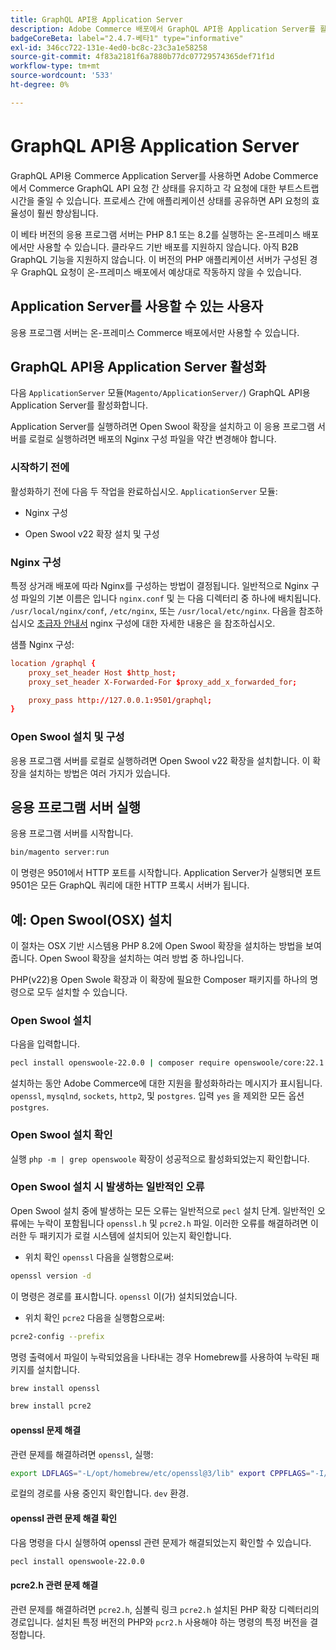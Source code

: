 ```yaml
---
title: GraphQL API용 Application Server
description: Adobe Commerce 배포에서 GraphQL API용 Application Server를 활성화하려면 다음 지침을 따르십시오.
badgeCoreBeta: label="2.4.7-베타1" type="informative"
exl-id: 346cc722-131e-4ed0-bc8c-23c3a1e58258
source-git-commit: 4f83a2181f6a7880b77dc07729574365def71f1d
workflow-type: tm+mt
source-wordcount: '533'
ht-degree: 0%

---
```


# GraphQL API용 Application Server

GraphQL API용 Commerce Application Server를 사용하면 Adobe Commerce에서 Commerce GraphQL API 요청 간 상태를 유지하고 각 요청에 대한 부트스트랩 시간을 줄일 수 있습니다. 프로세스 간에 애플리케이션 상태를 공유하면 API 요청의 효율성이 훨씬 향상됩니다.

이 베타 버전의 응용 프로그램 서버는 PHP 8.1 또는 8.2를 실행하는 온-프레미스 배포에서만 사용할 수 있습니다. 클라우드 기반 배포를 지원하지 않습니다. 아직 B2B GraphQL 기능을 지원하지 않습니다. 이 버전의 PHP 애플리케이션 서버가 구성된 경우 GraphQL 요청이 온-프레미스 배포에서 예상대로 작동하지 않을 수 있습니다.

## Application Server를 사용할 수 있는 사용자

응용 프로그램 서버는 온-프레미스 Commerce 배포에서만 사용할 수 있습니다.

## GraphQL API용 Application Server 활성화

다음 `ApplicationServer` 모듈(`Magento/ApplicationServer/`) GraphQL API용 Application Server를 활성화합니다.

Application Server를 실행하려면 Open Swool 확장을 설치하고 이 응용 프로그램 서버를 로컬로 실행하려면 배포의 Nginx 구성 파일을 약간 변경해야 합니다.

### 시작하기 전에

활성화하기 전에 다음 두 작업을 완료하십시오. `ApplicationServer` 모듈:

* Nginx 구성

* Open Swool v22 확장 설치 및 구성

### Nginx 구성

특정 상거래 배포에 따라 Nginx를 구성하는 방법이 결정됩니다. 일반적으로 Nginx 구성 파일의 기본 이름은 입니다 `nginx.conf` 및 는 다음 디렉터리 중 하나에 배치됩니다. `/usr/local/nginx/conf`, `/etc/nginx`, 또는 `/usr/local/etc/nginx`. 다음을 참조하십시오 [초급자 안내서](https://nginx.org/en/docs/beginners_guide.html) nginx 구성에 대한 자세한 내용은 을 참조하십시오.

샘플 Nginx 구성:

```conf
location /graphql {
    proxy_set_header Host $http_host;
    proxy_set_header X-Forwarded-For $proxy_add_x_forwarded_for;

    proxy_pass http://127.0.0.1:9501/graphql;
}
```

### Open Swool 설치 및 구성

응용 프로그램 서버를 로컬로 실행하려면 Open Swool v22 확장을 설치합니다. 이 확장을 설치하는 방법은 여러 가지가 있습니다.

## 응용 프로그램 서버 실행

응용 프로그램 서버를 시작합니다.

```bash
bin/magento server:run
```

이 명령은 9501에서 HTTP 포트를 시작합니다. Application Server가 실행되면 포트 9501은 모든 GraphQL 쿼리에 대한 HTTP 프록시 서버가 됩니다.

## 예: Open Swool(OSX) 설치

이 절차는 OSX 기반 시스템용 PHP 8.2에 Open Swool 확장을 설치하는 방법을 보여줍니다. Open Swool 확장을 설치하는 여러 방법 중 하나입니다.

PHP(v22)용 Open Swole 확장과 이 확장에 필요한 Composer 패키지를 하나의 명령으로 모두 설치할 수 있습니다.

### Open Swool 설치

다음을 입력합니다.

```bash
pecl install openswoole-22.0.0 | composer require openswoole/core:22.1.1
```

설치하는 동안 Adobe Commerce에 대한 지원을 활성화하라는 메시지가 표시됩니다. `openssl`, `mysqlnd`, `sockets`, `http2`, 및 `postgres`. 입력 `yes` 을 제외한 모든 옵션 `postgres`.

### Open Swool 설치 확인

실행 `php -m | grep openswoole` 확장이 성공적으로 활성화되었는지 확인합니다.

### Open Swool 설치 시 발생하는 일반적인 오류

Open Swool 설치 중에 발생하는 모든 오류는 일반적으로 `pecl` 설치 단계. 일반적인 오류에는 누락이 포함됩니다 `openssl.h` 및 `pcre2.h` 파일. 이러한 오류를 해결하려면 이러한 두 패키지가 로컬 시스템에 설치되어 있는지 확인합니다.

* 위치 확인 `openssl` 다음을 실행함으로써:

```bash
openssl version -d
```

이 명령은 경로를 표시합니다. `openssl` 이(가) 설치되었습니다.

* 위치 확인 `pcre2` 다음을 실행함으로써:

```bash
pcre2-config --prefix 
```

명령 출력에서 파일이 누락되었음을 나타내는 경우 Homebrew를 사용하여 누락된 패키지를 설치합니다.

```bash
brew install openssl
```

```bash
brew install pcre2
```

#### openssl 문제 해결

관련 문제를 해결하려면 `openssl`, 실행:

```bash
export LDFLAGS="-L/opt/homebrew/etc/openssl@3/lib" export CPPFLAGS="-I/opt/homebrew/etc/openssl@3/include"
```

로컬의 경로를 사용 중인지 확인합니다. `dev` 환경.

#### openssl 관련 문제 해결 확인

다음 명령을 다시 실행하여 openssl 관련 문제가 해결되었는지 확인할 수 있습니다.

```bash
pecl install openswoole-22.0.0
```

#### pcre2.h 관련 문제 해결

관련 문제를 해결하려면 `pcre2.h`, 심볼릭 링크 `pcre2.h` 설치된 PHP 확장 디렉터리의 경로입니다. 설치된 특정 버전의 PHP와 `pcr2.h` 사용해야 하는 명령의 특정 버전을 결정합니다.
